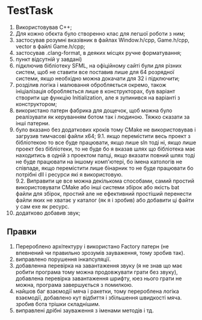 # TestTask
1. Використовував С++;
2. Для кожно обєкта було створенно клас для легшої роботи з ним;
3. застосував розумні вказівник в файлах Window.h/cpp, Game.h/cpp, vector в файлі Game.h/cpp;
4. застосував .clang-format, в деяких місцях ручне форматування;
5. пункт відсутній у завдані)
6. підключив бібліотеку SFML, на офіційному сайті були для різних систем, щоб не ставити все поставив лише для 64 розрядної системи, якщо необхідно можна докачати для 32 і підключити;
7. розділив логіка і малювання обробляється окремо, також ініціалізація обробляється лише в конструкторах, був варіант створити ще функцію Initialization, але я зупинився на варіанті з конструктором;
8. використано патерн фабрика для дощечок, щоб можна було реалізувати як керуванням ботом так і людиною. Тяжко сказати за інші патерни.
9. було вказано без додаткових кроків тому CMake не використовував і загрузив тимчасові файли x64;
9.1. якщо перемістити весь проект з бібліотекою то все буде працювати, якщо лише sln тоді ні, якщо лише проект без бібліотеки, то не буде бо я вказав шлях що бібліотека має находитись в одній з проектом папці, якщо вказати повний шлях тоді не буде працювати на іншому комп'ютері, бо імена катологів не співпаде, якщо перемістити лише бінарник то не буде працювати бо потрібні dll і ресурси які я використовую.	
9.2. Виправити це все можна декількома способами, самий простий використовувати CMake або інші системи збірок або якість bat файли для збірок, простий але не ефективний простіший перенести файли яких не хватає у каталог (як я і зробив) або добавити ці файти у сам exe як ресурс.  
10. додатково добавив звук;

## Правки
1. Перероблено архітектуру і використано Factory патерн (не впевнений чи правильно зрозумів зауваження, тому зробив так).
2. виправлено порушення інкапсуляції.
3. добавленна перевірка на завантаження звуку (я не знав що має робити програма тому можна продовжувати грати без звуку), добавлена перевірка завантаження шрифту, юез нього грати не можна, програма завершується з помилкою.
4. найшов баг взаємодії мяча і ракетки, тому перероблена логіка взаємодії, добавлено кут відбиття і збільшення швидкості мяча. зробив бота трішки складнішим.
5. виправлені дрібні зауваження з іменами методів і тд.
